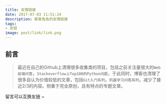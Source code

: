 ```yaml
---
title: 友情链接
date: 2017-07-03 11:51:24
description: 极客兔兔的友情链接
tags:
- 友链
image: post/link/link.png
---
```


## 前言

> 最近在自己的Github上清理很多收集类的项目，包括之前关注量很大的`Web前端问答`，`Stackoverflow上Top100的Python问题`，于此同时，博客也清理了很多自认为价值较低的文章，包括`Git入门系列`，`机器学习问答系列`，减少了接近2/3的内容。侧重于完全原创，且有特点的专题文章。

留言可以互换友链 ~
